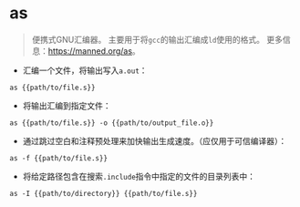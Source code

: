 # as

> 便携式GNU汇编器。
> 主要用于将`gcc`的输出汇编成`ld`使用的格式。
> 更多信息：<https://manned.org/as>。

- 汇编一个文件，将输出写入`a.out`：

`as {{path/to/file.s}}`

- 将输出汇编到指定文件：

`as {{path/to/file.s}} -o {{path/to/output_file.o}}`

- 通过跳过空白和注释预处理来加快输出生成速度。（应仅用于可信编译器）：

`as -f {{path/to/file.s}}`

- 将给定路径包含在搜索`.include`指令中指定的文件的目录列表中：

`as -I {{path/to/directory}} {{path/to/file.s}}`